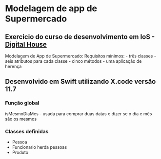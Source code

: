 # Modelagem de app de Supermercado

## Exercicio do curso de desenvolvimento em IoS - [Digital House](https://www.digitalhouse.com/br/)

Modelagem de App de Supermercado:
  Requisitos mínimos:
    - três classes
    - seis atributos para cada classe
    - cinco métodos
    - uma aplicação de herença

## Desenvolvido em Swift utilizando X.code versão 11.7 

### Função global
  isMesmoDiaMes - usada para comprar duas datas e dizer se o dia e mês são os mesmos

### Classes definidas
  - Pessoa
  - Funcionario herda pessoas
  - Produto
